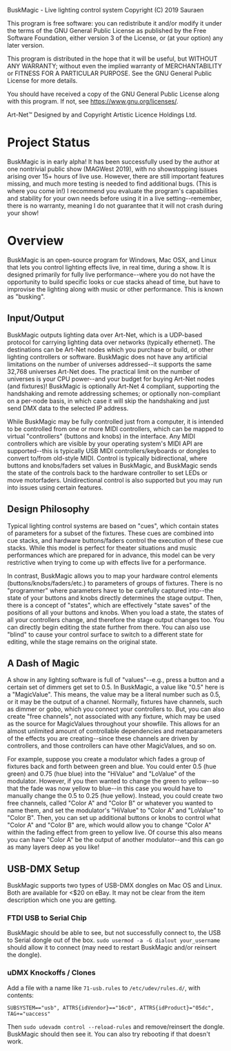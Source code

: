 BuskMagic - Live lighting control system
Copyright (C) 2019 Sauraen

This program is free software: you can redistribute it and/or modify
it under the terms of the GNU General Public License as published by
the Free Software Foundation, either version 3 of the License, or
(at your option) any later version.

This program is distributed in the hope that it will be useful,
but WITHOUT ANY WARRANTY; without even the implied warranty of
MERCHANTABILITY or FITNESS FOR A PARTICULAR PURPOSE.  See the
GNU General Public License for more details.

You should have received a copy of the GNU General Public License
along with this program. If not, see <https://www.gnu.org/licenses/>.

Art-Net™ Designed by and Copyright Artistic Licence Holdings Ltd.

# Project Status

BuskMagic is in early alpha! It has been successfully used by the author at one
nontrivial public show (MAGWest 2019), with no showstopping issues arising
over 15+ hours of live use. However, there are still important features missing,
and much more testing is needed to find additional bugs. (This is where you come
in!) I recommend you evaluate the program's capabilities and stability for your
own needs before using it in a live setting--remember, there is no warranty,
meaning I do not guarantee that it will not crash during your show!

# Overview

BuskMagic is an open-source program for Windows, Mac OSX, and Linux that lets
you control lighting effects live, in real time, during a show. It is designed
primarily for fully live performance--where you do not have the opportunity to
build specific looks or cue stacks ahead of time, but have to improvise the
lighting along with music or other performance. This is known as "busking".

## Input/Output

BuskMagic outputs lighting data over Art-Net, which is a UDP-based protocol
for carrying lighting data over networks (typically ethernet). The destinations
can be Art-Net nodes which you purchase or build, or other lighting controllers
or software. BuskMagic does not have any artificial limitations on the number
of universes addressed--it supports the same 32,768 universes Art-Net does. The
practical limit on the number of universes is your CPU power--and your budget
for buying Art-Net nodes (and fixtures)! BuskMagic is optionally Art-Net 4
compliant, supporting the handshaking and remote addressing schemes; or 
optionally non-compliant on a per-node basis, in which case it will skip the 
handshaking and just send DMX data to the selected IP address.

While BuskMagic may be fully controlled just from a computer, it is intended to
be controlled from one or more MIDI controllers, which can be mapped to virtual
"controllers" (buttons and knobs) in the interface. Any MIDI controllers which
are visible by your operating system's MIDI API are supported--this is typically
USB MIDI controllers/keyboards or dongles to convert to/from old-style MIDI.
Control is typically bidirectional, where buttons and knobs/faders set values in
BuskMagic, and BuskMagic sends the state of the controls back to the hardware
controller to set LEDs or move motorfaders. Unidirectional control is also
supported but you may run into issues using certain features.

## Design Philosophy

Typical lighting control systems are based on "cues", which contain states of
parameters for a subset of the fixtures. These cues are combined into cue
stacks, and hardware buttons/faders control the execution of these cue stacks.
While this model is perfect for theater situations and music performances which
are prepared for in advance, this model can be very restrictive when trying to
come up with effects live for a performance.

In contrast, BuskMagic allows you to map your hardware control elements
(buttons/knobs/faders/etc.) to parameters of groups of fixtures. There is no
"programmer" where parameters have to be carefully captured into--the state of
your buttons and knobs directly determines the stage output. Then, there is a
concept of "states", which are effectively "state saves" of the positions of all
your buttons and knobs. When you load a state, the states of all your
controllers change, and therefore the stage output changes too. You can directly
begin editing the state further from there. You can also use "blind" to cause
your control surface to switch to a different state for editing, while the stage
remains on the original state.

## A Dash of Magic

A show in any lighting software is full of "values"--e.g., press a button and
a certain set of dimmers get set to 0.5. In BuskMagic, a value like "0.5" here
is a "MagicValue". This means, the value may be a literal number such as 0.5,
or it may be the output of a channel. Normally, fixtures have channels, such as
dimmer or gobo, which you connect your controllers to. But, you can also create
"free channels", not associated with any fixture, which may be used as the
source for MagicValues throughout your showfile. This allows for an almost 
unlimited amount of controllable dependencies and metaparameters of the effects
you are creating--since these channels are driven by controllers, and those
controllers can have other MagicValues, and so on.

For example, suppose you create a modulator which fades a group of fixtures back
and forth between green and blue. You could enter 0.5 (hue green) and 0.75 (hue
blue) into the "HiValue" and "LoValue" of the modulator. However, if you then
wanted to change the green to yellow--so that the fade was now yellow to
blue--in this case you would have to manually change the 0.5 to 0.25 (hue
yellow). Instead, you could create two free channels, called "Color A" and
"Color B" or whatever you wanted to name them, and set the modulator's "HiValue"
to "Color A" and "LoValue" to "Color B". Then, you can set up additional buttons
or knobs to control what "Color A" and "Color B" are, which would allow you to
change "Color A" within the fading effect from green to yellow live. Of course
this also means you can have "Color A" be the output of another modulator--and
this can go as many layers deep as you like!

## USB-DMX Setup

BuskMagic supports two types of USB-DMX dongles on Mac OS and Linux. Both are
available for <$20 on eBay. It may not be clear from the item description which
one you are getting.

### FTDI USB to Serial Chip

BuskMagic should be able to see, but not successfully connect to, the USB to
Serial dongle out of the box. `sudo usermod -a -G dialout your_username`
should allow it to connect (may need to restart BuskMagic and/or reinsert the
dongle).

### uDMX Knockoffs / Clones

Add a file with a name like `71-usb.rules` to `/etc/udev/rules.d/`, with
contents:
```
SUBSYSTEM=="usb", ATTRS{idVendor}=="16c0", ATTRS{idProduct}="05dc", TAG+="uaccess"
```
Then `sudo udevadm control --reload-rules` and remove/reinsert the dongle.
BuskMagic should then see it. You can also try rebooting if that doesn't work.
